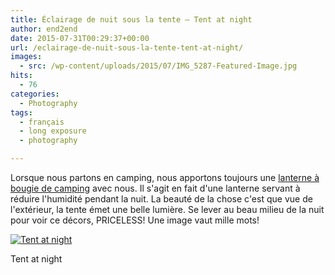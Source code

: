 ```yaml
---
title: Éclairage de nuit sous la tente – Tent at night
author: end2end
date: 2015-07-31T00:29:37+00:00
url: /eclairage-de-nuit-sous-la-tente-tent-at-night/
images:
  - src: /wp-content/uploads/2015/07/IMG_5287-Featured-Image.jpg
hits:
  - 76
categories:
  - Photography
tags:
  - français
  - long exposure
  - photography

---
```


Lorsque nous partons en camping, nous apportons toujours une [lanterne à bougie de camping](https://www.google.com/search?q=Lanterne+%C3%A0+bougie+de+camping) avec nous. Il s'agit en fait d'une lanterne servant à réduire l'humidité pendant la nuit. La beauté de la chose c'est que vue de l'extérieur, la tente émet une belle lumière. Se lever au beau milieu de la nuit pour voir ce décors, PRICELESS! Une image vaut mille mots!

[![Tent at night](/wp-content/uploads/2015/07/IMG_5287_e2ez-672x448.jpg)](https://www.flickr.com/photos/154618444@N05/23729082528/in/album-72157689242914796/)

Tent at night